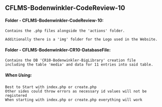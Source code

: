 ## CFLMS-Bodenwinkler-CodeReview-10

#### Folder - CFLMS-Bodenwinkler-CodeReview-10:
```
Contains the .php files alongside the 'actions' folder.

Additionally there is a 'img' folder for the Logo used in the Website.
```

#### Folder - CFLMS-Bodenwinkler-CR10-DatabaseFile:
```
Contains the DB 'CR10-Bodenwinkler-BigLibrary' creation file 
including the table 'media' and data for 11 entries into said table.
```




##### When Using:
```
Best to Start with index.php or create.php
Other sides could throw errors as necessary id values will not be registered
When starting with index.php or create.php everything will work
```